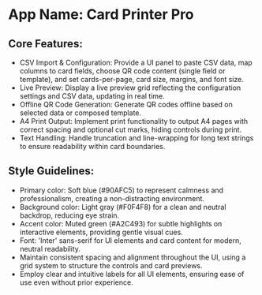 # **App Name**: Card Printer Pro

## Core Features:

- CSV Import & Configuration: Provide a UI panel to paste CSV data, map columns to card fields, choose QR code content (single field or template), and set cards-per-page, card size, margins, and font size.
- Live Preview: Display a live preview grid reflecting the configuration settings and CSV data, updating in real time.
- Offline QR Code Generation: Generate QR codes offline based on selected data or composed template.
- A4 Print Output: Implement print functionality to output A4 pages with correct spacing and optional cut marks, hiding controls during print.
- Text Handling: Handle truncation and line-wrapping for long text strings to ensure readability within card boundaries.

## Style Guidelines:

- Primary color: Soft blue (#90AFC5) to represent calmness and professionalism, creating a non-distracting environment.
- Background color: Light gray (#F0F4F8) for a clean and neutral backdrop, reducing eye strain.
- Accent color: Muted green (#A2C493) for subtle highlights on interactive elements, providing gentle visual cues.
- Font: 'Inter' sans-serif for UI elements and card content for modern, neutral readability.
- Maintain consistent spacing and alignment throughout the UI, using a grid system to structure the controls and card previews.
- Employ clear and intuitive labels for all UI elements, ensuring ease of use even without prior experience.